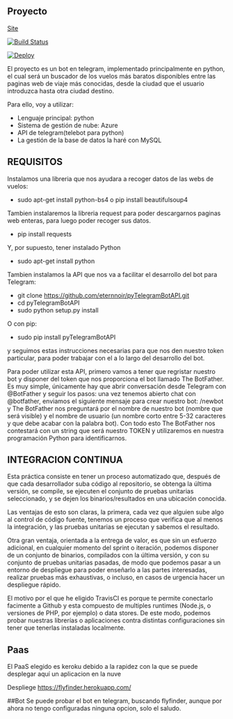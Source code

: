 ## Proyecto

[Site](https://pmolinag.github.io/proyecto/)

[![Build Status](https://travis-ci.org/pmolinag/proyecto.svg?branch=master)](https://travis-ci.org/pmolinag/proyecto)

[![Deploy](https://www.herokucdn.com/deploy/button.svg)](https://heroku.com/deploy?template=https://github.com/pmolinag/proyecto)

El proyecto es un bot en telegram, implementado principalmente en python, el cual será un buscador de los vuelos más baratos disponibles entre las paginas web de viaje más conocidas, desde la ciudad que el usuario introduzca hasta otra ciudad destino.

Para ello, voy a utilizar:

- Lenguaje principal: python
- Sistema de gestión de nube: Azure
- API de telegram(telebot para python)
- La gestión de la base de datos la haré con MySQL

## REQUISITOS
Instalamos una libreria que nos ayudara a recoger datos de las webs de vuelos:
- sudo apt-get install python-bs4 o pip install beautifulsoup4

Tambien instalaremos la libreria request para poder descargarnos paginas web enteras, para luego poder recoger sus datos.

- pip install requests

Y, por supuesto, tener instalado Python
- sudo apt-get install python

Tambien instalamos la API que nos va a facilitar el desarrollo del bot para Telegram:

- git clone https://github.com/eternnoir/pyTelegramBotAPI.git
- cd pyTelegramBotAPI
- sudo python setup.py install

O con pip:

- sudo pip install pyTelegramBotAPI

y seguimos estas instrucciones necesarias para que nos den nuestro token particular, para poder trabajar con el a lo largo del desarrollo del bot.

Para poder utilizar esta API, primero vamos a tener que regristar nuestro bot y disponer del token que nos proporciona el bot llamado The BotFather. Es muy simple, únicamente hay que abrir conversación desde Telegram con @BotFather y seguir los pasos: una vez tenemos abierto chat con @botfather, enviamos el siguiente mensaje para crear nuestro bot: /newbot y The BotFather nos preguntará por el nombre de nuestro bot (nombre que será visible) y el nombre de usuario (un nombre corto entre 5-32 caracteres y que debe acabar con la palabra bot).
Con todo esto The BotFather nos contestará con un string que será nuestro TOKEN y utilizaremos en nuestra programación Python para identificarnos.

## INTEGRACION CONTINUA

Esta práctica consiste en tener un proceso automatizado que, después de que cada desarrollador suba código al repositorio, se obtenga la última versión, se compile, se ejecuten el conjunto de pruebas unitarias seleccionado, y se dejen los binarios/resultados en una ubicación conocida.

Las ventajas de esto son claras, la primera, cada vez que alguien sube algo al control de código fuente, tenemos un proceso que verifica que al menos la integración, y las pruebas unitarias se ejecutan y sabemos el resultado.

Otra gran ventaja, orientada a la entrega de valor, es que sin un esfuerzo adicional, en cualquier momento del sprint o iteración, podemos disponer de un conjunto de binarios, compilados con la última versión, y con su conjunto de pruebas unitarias pasadas, de modo que podemos pasar a un entorno de despliegue para poder enseñarlo a las partes interesadas, realizar pruebas más exhaustivas, o incluso, en casos de urgencia hacer un despliegue rápido.

El motivo por el que he eligido TravisCI es porque te permite conectarlo facimente a Github y esta compuesto de multiples runtimes (Node.js, o versiones de PHP, por ejemplo) o data stores. De este modo, podemos probar nuestras librerías o aplicaciones contra distintas configuraciones sin tener que tenerlas instaladas localmente.

## Paas
El PaaS elegido es keroku debido a la rapidez con la que se puede desplegar aquí un aplicacion en la nuve

Despliege https://flyfinder.herokuapp.com/

##Bot
Se puede probar el bot en telegram, buscando flyfinder, aunque por ahora no tengo configuradas ninguna opcion, solo el saludo. 
